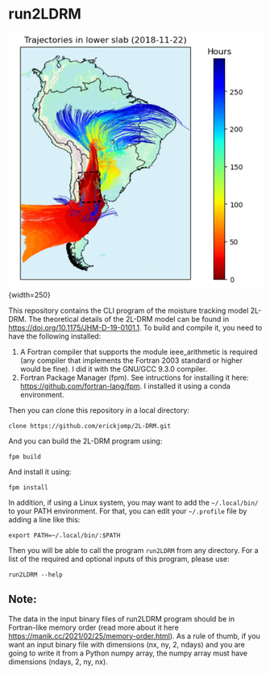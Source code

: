 # run2LDRM

![2L-DRM trajectories for a specific day](trajectories_example.png  "2L-DRM trajectores for a specific day"){width=250}

This repository contains the CLI program of the moisture tracking model 2L-DRM. The theoretical details of the 2L-DRM model can be found in https://doi.org/10.1175/JHM-D-19-0101.1. To build and compile it, you need to have the following installed:
1. A Fortran compiler that supports the module ieee_arithmetic is required (any compiler that implements the Fortran 2003 standard or higher would be fine). I did it with the GNU/GCC 9.3.0 compiler.
2. Fortran Package Manager (fpm). See intructions for installing it here: https://github.com/fortran-lang/fpm. I installed it using a conda environment.

Then you can clone this repository in a local directory: 

    clone https://github.com/erickjomp/2L-DRM.git

And you can build the 2L-DRM program using:

    fpm build

And install it using:

    fpm install

In addition, if using a Linux system, you may want to add the `~/.local/bin/` to your PATH environment. For that, you can edit your `~/.profile` file by adding a line like this:

    export PATH=~/.local/bin/:$PATH

Then you will be able to call the program `run2LDRM` from any directory. For a list of the required and optional inputs of this program, please use:

    run2LDRM --help


## Note:
The data in the input binary files of run2LDRM program should be in Fortran-like memory order (read more about it here https://manik.cc/2021/02/25/memory-order.html). As a rule of thumb, if you want an input binary file with dimensions (nx, ny, 2, ndays) and you are going to write it from a Python numpy array, the numpy array must have dimensions (ndays, 2, ny, nx).